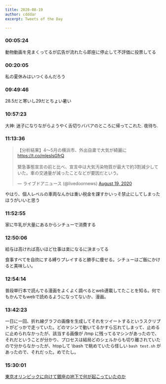 ```yaml
---
title: 2020-08-19
author: cdddar
excerpt: Tweets of the Day

---
```


### 00:05:24

動物動画を見まくってるが広告が流れたら即座に停止して不評価に投票してる

### 00:20:05

私の夏休みはいつくるんだろう

### 09:49:46

28.5だと寒いし29だとちょい暑い

### 10:57:23

大神:
迷子になりながらようやく舌切りババアのところに帰ってこれた.
夜待ち.

### 11:13:36

<blockquote class="twitter-tweet"><p lang="ja" dir="ltr">【分析結果】4～5月の横浜市、外出自粛で大気が綺麗に<a href="https://t.co/mleslsGfrQ">https://t.co/mleslsGfrQ</a><br><br>緊急事態宣言の前と比べ、宣言中は大気汚染物質が最大で約3割減少していた。車の交通量が減ったことなどが要因だという。</p>&mdash; ライブドアニュース (@livedoornews) <a href="https://twitter.com/livedoornews/status/1295883029529817088?ref_src=twsrc%5Etfw">August 19, 2020</a></blockquote> <script async src="https://platform.twitter.com/widgets.js" charset="utf-8"></script>

やはり、個人レベルの車両なんかは重い税金を課すかいっそ禁止にしてしまったほうがいいと思う

### 11:52:55

家に牛乳が大量にあるからシチューで消費する

### 12:50:06

給与は高ければ高いほど仕事は楽になるに決まってる

食事すべてを自炊にする縛りプレイすると勝手に痩せる。シチューはご飯にかけると美味しい。

### 12:54:14

普段単行本で読んでる漫画をよくよく調べるとweb連載してたことを知る。何でもかんでもwebで読めるようになってないか、漫画。

### 13:42:23

一日に一回、折れ線グラフの画像を生成してそれをツイートするというスクリプトがどっかで走っていた。どのマシンで動いてるかすら忘れてしまって、止めるに止められなかったが、該当する画像が /tmp に残ってるマシンがあったので、それだということが分かり、プロセスは結局どのシェルからも切り離されていたので分からなかったが、htopして \bash で眺めていたら怪しい `bash test.sh` があったので、それだった。めでたし。

### 15:30:01

[東京オリンピックに向けて銀座の地下で何が起こっていたのか](http://kakuyodo.cocolog-nifty.com/blog/2020/02/post-836dd2.html)
